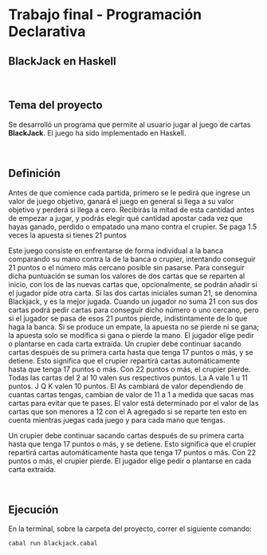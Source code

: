 # Trabajo final - Programación Declarativa

## BlackJack en Haskell

&nbsp;

## Tema del proyecto
Se desarrolló un programa que permite al usuario jugar al juego de cartas **BlackJack**.
El juego ha sido implementado en Haskell.

&nbsp;

##   Definición
Antes de que comience cada partida, primero se le pedirá que ingrese un valor de juego objetivo, ganará el juego en general si llega a su valor objetivo y perderá si llega a cero.
Recibirás la mitad de esta cantidad antes de empezar a jugar, y podrás elegir qué cantidad apostar cada vez que hayas ganado, perdido o empatado una mano contra el crupier.
Se paga 1.5 veces la apuesta si tienes 21 puntos

Este juego consiste en enfrentarse de forma individual a la banca comparando su mano contra la de la banca o crupier, intentando conseguir 21 puntos o el número más cercano posible sin pasarse. Para conseguir dicha puntuación se suman los valores de dos cartas que se reparten al inicio, con los de las nuevas cartas que, opcionalmente, se podrán añadir si el jugador pide otra carta. Si las dos cartas iniciales suman 21, se denomina Blackjack, y es la mejor jugada. Cuando un jugador no suma 21 con sus dos cartas podrá pedir cartas para conseguir dicho número o uno cercano, pero si el jugador se pasa de esos 21 puntos pierde, indistintamente de lo que haga la banca. Si se produce un empate, la apuesta no se pierde ni se gana; la apuesta solo se modifica si gana o pierde la mano. El jugador elige pedir o plantarse en cada carta extraída. Un crupier debe continuar sacando cartas después de su primera carta hasta que tenga 17 puntos o más, y se detiene. Esto significa que el crupier repartirá cartas automáticamente hasta que tenga 17 puntos o más. Con 22 puntos o más, el crupier pierde. 
Todas las cartas del 2 al 10 valen sus respectivos puntos. La A vale 1 u 11 puntos. J Q K valen 10 puntos.
El As cambiará de valor dependiendo de cuantas cartas tengas, cambian de valor de 11 a 1 a medida que sacas mas cartas para evitar que te pases. El valor está determinado por el valor de las cartas que son menores a 12 con el A agregado si se reparte ten esto en cuenta mientras juegas cada juego y para cada mano que tengas.

Un crupier debe continuar sacando cartas después de su primera carta hasta que tenga 17 puntos o más, y se detiene. Esto significa que el crupier repartirá cartas automáticamente
hasta que tenga 17 puntos o más. Con 22 puntos o más, el crupier pierde. El jugador elige pedir o plantarse en cada carta extraída.



&nbsp;
##  Ejecución

En la terminal, sobre la carpeta del proyecto, correr el siguiente comando:

```
cabal run blackjack.cabal
```
